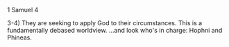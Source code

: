1 Samuel 4


3-4) They are seeking to apply God to their circumstances.
This is a fundamentally debased worldview.
...and look who's in charge: Hophni and Phineas.
